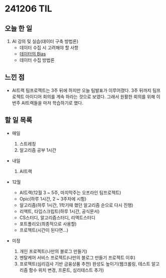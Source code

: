 # 241206 TIL

## 오늘 한 일
1. AI 강의 및 실습(데이터 구축 방법론)
    - 데이터 수집 시 고려해야 할 사항
    - [데이터의 Bias](../AI/데이터의%20Bias.md)
    - 데이터 수집 방법론

## 느낀 점
- AI트랙 팀프로젝트는 3주 뒤에 하지만 오늘 팀발표가 이루어졌다. 3주 뒤까지 팀프로젝트 아이디어 회의를 계속 하라는 것으로 보였다. 그래서 원활한 회의를 위해 이번주 AI트랙들을 마저 학습하기로 했다.

## 할 일 목록
  - 매일
    1. 스트레칭
    2. 알고리즘 공부 1시간

  - 내일
    1. AI트랙
  
  - 12월
    - AI트랙(12월 3 ~ 5주, 마지막주는 오프라인 팀프로젝트)
    - Opic(하루 1시간, 2 ~ 3주차에 시험)
    - 알고리즘(하루 1시간, 1학기때 했던 알고리즘 순으로 다시 진행)
    - 리액트, 타입스크립트(하루 1시간, 공식문서)
    - CS스터디, 알고리즘스터디, 리액트스터디
    - 포트폴리오(최종적으로 사용할)
    - 프로젝트(시간이 된다면...)

  - 미정
    1. 개인 프로젝트(나만의 블로그 만들기)
    2. 멘탈케어 서비스 프로젝트(나만의 블로그 만들기 프로젝트 이후)
    3. 프로젝트(심리검사 기반 금융상품 추천) 완성도 높이기(웹크롤링, 테스트 알고리즘 함수 위치 변경, 프론트, 심리테스트 추가)